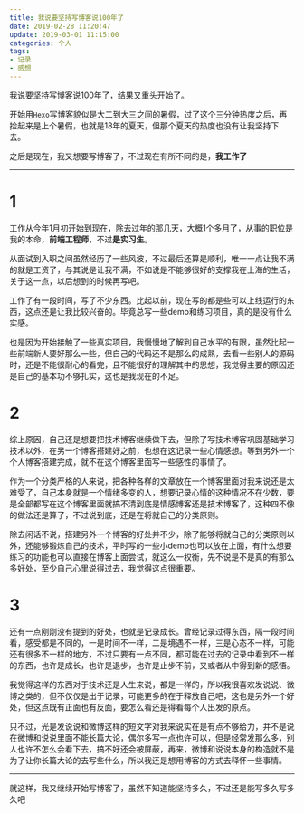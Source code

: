 ```yaml
---
title: 我说要坚持写博客说100年了
date: 2019-02-28 11:20:47
update: 2019-03-01 11:15:00
categories: 个人
tags:
- 记录
- 感想
---
```


我说要坚持写博客说100年了，结果又重头开始了。

开始用`Hexo`写博客貌似是大二到大三之间的暑假，过了这个三分钟热度之后，再捡起来是上个暑假，也就是18年的夏天，但那个夏天的热度也没有让我坚持下去。

之后是现在，我又想要写博客了，不过现在有所不同的是，**我工作了**

<!-- more -->

***

# 1

工作从今年1月初开始到现在，除去过年的那几天，大概1个多月了，从事的职位是我的本命，**前端工程师**，不过**是实习生**。

从面试到入职之间虽然经历了一些风波，不过最后还算是顺利，唯一一点让我不满的就是工资了，与其说是让我不满，不如说是不能够很好的支撑我在上海的生活，关于这一点，以后想到的时候再写吧。

工作了有一段时间，写了不少东西。比起以前，现在写的都是些可以上线运行的东西，这点还是让我比较兴奋的。毕竟总写一些demo和练习项目，真的是没有什么实感。

也是因为开始接触了一些真实项目，我慢慢地了解到自己水平的有限，虽然比起一些前端新人要好那么一些，但自己的代码还不是那么的成熟，去看一些别人的源码时，还是不能很耐心的看完，且不能很好的理解其中的思想，我觉得主要的原因还是自己的基本功不够扎实，这也是我现在的不足。

# 2

综上原因，自己还是想要把技术博客继续做下去，但除了写技术博客巩固基础学习技术以外，在另一个博客搭建好之前，也想在这记录一些心情感想。等到另外一个个人博客搭建完成，就不在这个博客里面写一些感性的事情了。

作为一个分类严格的人来说，把各种各样的文章放在一个博客里面对我来说还是太难受了，自己本身就是一个情绪多变的人，想要记录心情的这种情况不在少数，要是全部都写在这个博客里面就搞不清到底是情感博客还是技术博客了，这种四不像的做法还是算了，不过说到底，还是在将就自己的分类原则。

除去闲话不说，搭建另外一个博客的好处并不少，除了能够将就自己的分类原则以外，还能够锻炼自己的技术，平时写的一些小demo也可以放在上面，有什么想要练习的功能也可以直接在博客上面尝试，就这么一权衡，先不说是不是真的有那么多好处，至少自己心里说得过去，我觉得这点很重要。

# 3

还有一点刚刚没有提到的好处，也就是记录成长。曾经记录过得东西，隔一段时间看，感受都是不同的，一是时间不一样，二是境遇不一样，三是心态不一样，可能还有很多不一样的地方，不过只要有一点不同，都可能在过去的记录中看到不一样的东西，也许是成长，也许是退步，也许是止步不前，又或者从中得到新的感悟。

我觉得这样的东西对于技术还是人生来说，都是一样的，所以我很喜欢发说说、微博之类的，但不仅仅是出于记录，可能更多的在于释放自己吧，这也是另外一个好处，但这点既有正面也有反面，要怎么看还是得看每个人出发的原点。

只不过，光是发说说和微博这样的短文字对我来说实在是有点不够给力，并不是说在微博和说说里面不能长篇大论，偶尔多写一点也许可以，但是经常发那么多，别人也许不怎么会看下去，搞不好还会被屏蔽，再来，微博和说说本身的构造就不是为了让你长篇大论的去写些什么，所以我还是想用博客的方式去释怀一些事情。

***

就这样，我又继续开始写博客了，虽然不知道能坚持多久，不过还是能写多久写多久吧